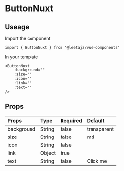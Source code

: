 # ButtonNuxt

## Useage
Import the component
```
import { ButtonNuxt } from '@leetajz/vue-components'
```

In your template
```
<ButtonNuxt
    :background=""
    :size=""
    :icon=""
    :link=""
    :text=""
/>
```

## Props
| Props        | Type     | Required  | Default       |
|:-------------|:---------|:----------|:--------------|
| background   | String   | false     | transparent   |
| size         | String   | false     | md            |
| icon         | String   | false     |               |
| link         | Object   | true      |               |
| text         | String   | false     | Click me      |
